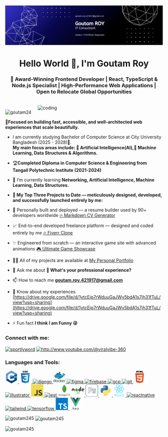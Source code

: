 ![logo](https://github.com/Goutam245/Goutam245/blob/main/Github%20Banner%20Photo.png)
<h1 align="center">Hello World 👋, I'm Goutam Roy</h1>
<h3 align="center">🚀 Award-Winning Frontend Developer | React, TypeScript & Node.js Specialist | High-Performance Web Applications | Open to Relocate Global Opportunities </h3> <br/>
<img align="right" width="400" alt="coding" src="https://github.com/user-attachments/assets/08b08306-141b-4234-ad20-9127db8e01e5" />





<p align="left"> <img src="https://komarev.com/ghpvc/?username=goutam24&label=Profile%20views&color=0e75b6&style=flat" alt="goutam24" /> </p>

 🎯**Focused on building fast, accessible, and well-architected web experiences that scale beautifully.**
- I am currently studying Bachelor of Computer Science at City University Bangladesh (2025 - 2028)📖. <br/>
**My main focus areas include: 🤖 Artificial Intelligence(AI),🧠 Machine Learning, Data Structures & Algorithms.**


- 🏆**Completed Diploma in Computer Science & Engineering from Tangail Polytechnic Institute (2021-2024)**

- 🌱 I’m currently learning **Networking, Artificial Intelligence, Machine Learning, Data Structures.**

- **🎯 My Top Three Projects to Date — meticulously designed, developed, and successfully launched entirely by me:**

- 🚀 Personally built and deployed — a resume builder used by 90+ developers worldwide [🔥 Markdown CV Generator](https://professional-cv-builder-six.vercel.app/)

- 📈 End-to-end developed freelance platform — designed and coded entirely by me [🔥 Fiverr Clone](https://fiverr-clone-steel.vercel.app/)

- ✨ Engineered from scratch — an interactive game site with advanced animations [🎮 Ultimate Game Showcase](https://ultimate-game-website.vercel.app/)

- 👨‍💻 All of my projects are available at [My Personal Portfolio](https://goutam-roy-portfolio.vercel.app/)

- 💬 Ask me about **💼 What's your professional experience?**

- 📫 How to reach me **goutam.roy.421917@gmail.com**

- 📄 Know about my experiences [https://drive.google.com/file/d/1ytcEip7rWduuGaJWy5bdA1s7jh31fTuL/view?usp=sharing](https://drive.google.com/file/d/1ytcEip7rWduuGaJWy5bdA1s7jh31fTuL/view?usp=sharing)

- ⚡ Fun fact **I think I am Funny 😜**

<h3 align="left">Connect with me:</h3>
<p align="left">
<a href="https://twitter.com/sportlyword" target="blank"><img align="center" src="https://raw.githubusercontent.com/rahuldkjain/github-profile-readme-generator/master/src/images/icons/Social/twitter.svg" alt="sportlyword" height="30" width="40" /></a>
<a href="https://www.youtube.com/c/http://www.youtube.com/@viralvibe-360" target="blank"><img align="center" src="https://raw.githubusercontent.com/rahuldkjain/github-profile-readme-generator/master/src/images/icons/Social/youtube.svg" alt="http://www.youtube.com/@viralvibe-360" height="30" width="40" /></a>
</p>

<h3 align="left">Languages and Tools:</h3>
<p align="left"> <a href="https://www.w3schools.com/cpp/" target="_blank" rel="noreferrer"> <img src="https://raw.githubusercontent.com/devicons/devicon/master/icons/cplusplus/cplusplus-original.svg" alt="cplusplus" width="40" height="40"/> </a> <a href="https://www.w3schools.com/css/" target="_blank" rel="noreferrer"> <img src="https://raw.githubusercontent.com/devicons/devicon/master/icons/css3/css3-original-wordmark.svg" alt="css3" width="40" height="40"/> </a> <a href="https://www.djangoproject.com/" target="_blank" rel="noreferrer"> <img src="https://cdn.worldvectorlogo.com/logos/django.svg" alt="django" width="40" height="40"/> </a> <a href="https://www.docker.com/" target="_blank" rel="noreferrer"> <img src="https://raw.githubusercontent.com/devicons/devicon/master/icons/docker/docker-original-wordmark.svg" alt="docker" width="40" height="40"/> </a> <a href="https://www.figma.com/" target="_blank" rel="noreferrer"> <img src="https://www.vectorlogo.zone/logos/figma/figma-icon.svg" alt="figma" width="40" height="40"/> </a> <a href="https://firebase.google.com/" target="_blank" rel="noreferrer"> <img src="https://www.vectorlogo.zone/logos/firebase/firebase-icon.svg" alt="firebase" width="40" height="40"/> </a> <a href="https://cloud.google.com" target="_blank" rel="noreferrer"> <img src="https://www.vectorlogo.zone/logos/google_cloud/google_cloud-icon.svg" alt="gcp" width="40" height="40"/> </a> <a href="https://git-scm.com/" target="_blank" rel="noreferrer"> <img src="https://www.vectorlogo.zone/logos/git-scm/git-scm-icon.svg" alt="git" width="40" height="40"/> </a> <a href="https://www.w3.org/html/" target="_blank" rel="noreferrer"> <img src="https://raw.githubusercontent.com/devicons/devicon/master/icons/html5/html5-original-wordmark.svg" alt="html5" width="40" height="40"/> </a> <a href="https://www.adobe.com/in/products/illustrator.html" target="_blank" rel="noreferrer"> <img src="https://www.vectorlogo.zone/logos/adobe_illustrator/adobe_illustrator-icon.svg" alt="illustrator" width="40" height="40"/> </a> <a href="https://developer.mozilla.org/en-US/docs/Web/JavaScript" target="_blank" rel="noreferrer"> <img src="https://raw.githubusercontent.com/devicons/devicon/master/icons/javascript/javascript-original.svg" alt="javascript" width="40" height="40"/> </a> <a href="https://jestjs.io" target="_blank" rel="noreferrer"> <img src="https://www.vectorlogo.zone/logos/jestjsio/jestjsio-icon.svg" alt="jest" width="40" height="40"/> </a> <a href="https://www.mongodb.com/" target="_blank" rel="noreferrer"> <img src="https://raw.githubusercontent.com/devicons/devicon/master/icons/mongodb/mongodb-original-wordmark.svg" alt="mongodb" width="40" height="40"/> </a> <a href="https://nodejs.org" target="_blank" rel="noreferrer"> <img src="https://raw.githubusercontent.com/devicons/devicon/master/icons/nodejs/nodejs-original-wordmark.svg" alt="nodejs" width="40" height="40"/> </a> <a href="https://www.photoshop.com/en" target="_blank" rel="noreferrer"> <img src="https://raw.githubusercontent.com/devicons/devicon/master/icons/photoshop/photoshop-line.svg" alt="photoshop" width="40" height="40"/> </a> <a href="https://www.python.org" target="_blank" rel="noreferrer"> <img src="https://raw.githubusercontent.com/devicons/devicon/master/icons/python/python-original.svg" alt="python" width="40" height="40"/> </a> <a href="https://reactjs.org/" target="_blank" rel="noreferrer"> <img src="https://raw.githubusercontent.com/devicons/devicon/master/icons/react/react-original-wordmark.svg" alt="react" width="40" height="40"/> </a> <a href="https://reactnative.dev/" target="_blank" rel="noreferrer"> <img src="https://reactnative.dev/img/header_logo.svg" alt="reactnative" width="40" height="40"/> </a> <a href="https://tailwindcss.com/" target="_blank" rel="noreferrer"> <img src="https://www.vectorlogo.zone/logos/tailwindcss/tailwindcss-icon.svg" alt="tailwind" width="40" height="40"/> </a> <a href="https://www.tensorflow.org" target="_blank" rel="noreferrer"> <img src="https://www.vectorlogo.zone/logos/tensorflow/tensorflow-icon.svg" alt="tensorflow" width="40" height="40"/> </a> <a href="https://www.typescriptlang.org/" target="_blank" rel="noreferrer"> <img src="https://raw.githubusercontent.com/devicons/devicon/master/icons/typescript/typescript-original.svg" alt="typescript" width="40" height="40"/> </a> <a href="https://vuejs.org/" target="_blank" rel="noreferrer"> <img src="https://raw.githubusercontent.com/devicons/devicon/master/icons/vuejs/vuejs-original-wordmark.svg" alt="vuejs" width="40" height="40"/> </a> </p>

<p><img align="left" src="https://github-readme-stats.vercel.app/api/top-langs?username=goutam245&show_icons=true&locale=en&layout=compact" alt="goutam245" /></p>

<p>&nbsp;<img align="center" src="https://github-readme-stats.vercel.app/api?username=goutam245&show_icons=true&locale=en" alt="goutam245" /></p>

<p><img align="center" src="https://github-readme-streak-stats.herokuapp.com/?user=goutam245&" alt="goutam245" /></p>
